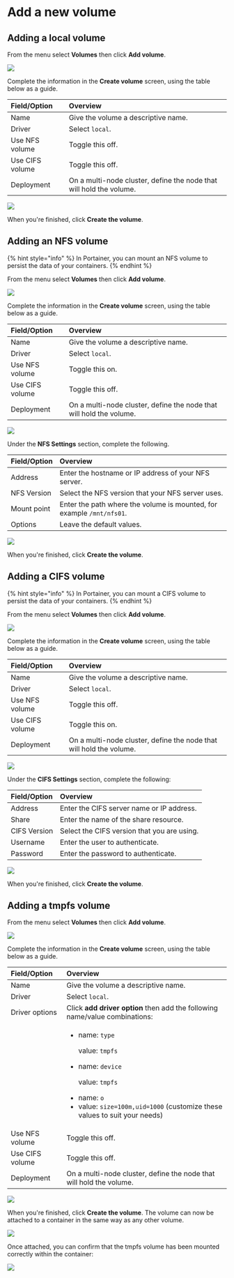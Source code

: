 # Add a new volume

## Adding a local volume

From the menu select **Volumes** then click **Add volume**.

![](../../../.gitbook/assets/volumes-add-1.gif)

Complete the information in the **Create volume** screen, using the table below as a guide.

| Field/Option | Overview |
| :--- | :--- |
| Name | Give the volume a descriptive name. |
| Driver | Select `local`. |
| Use NFS volume | Toggle this off. |
| Use CIFS volume | Toggle this off. |
| Deployment | On a multi-node cluster, define the node that will hold the volume. |

![](../../../.gitbook/assets/volumes-add-2.png)

When you're finished, click **Create the volume**.

## Adding an NFS volume

{% hint style="info" %}
In Portainer, you can mount an NFS volume to persist the data of your containers.
{% endhint %}

From the menu select **Volumes** then click **Add volume**. 

![](../../../.gitbook/assets/volumes-add-1.gif)

Complete the information in the **Create volume** screen, using the table below as a guide.

| Field/Option | Overview |
| :--- | :--- |
| Name | Give the volume a descriptive name. |
| Driver | Select `local`. |
| Use NFS volume | Toggle this on. |
| Use CIFS volume | Toggle this off. |
| Deployment | On a multi-node cluster, define the node that will hold the volume. |

![](../../../.gitbook/assets/volumes-add-3.png)

Under the **NFS Settings** section, complete the following.

| Field/Option | Overview |
| :--- | :--- |
| Address | Enter the hostname or IP address of your NFS server. |
| NFS Version | Select the NFS version that your NFS server uses. |
| Mount point | Enter the path where the volume is mounted, for example `/mnt/nfs01`. |
| Options | Leave the default values. |

![](../../../.gitbook/assets/volumes-add-4.png)

When you're finished, click **Create the volume**.

## Adding a CIFS volume

{% hint style="info" %}
In Portainer, you can mount a CIFS volume to persist the data of your containers.
{% endhint %}

From the menu select **Volumes** then click **Add volume**.

![](../../../.gitbook/assets/volumes-add-1.gif)

Complete the information in the **Create volume** screen, using the table below as a guide.

| Field/Option | Overview |
| :--- | :--- |
| Name | Give the volume a descriptive name. |
| Driver | Select `local`. |
| Use NFS volume | Toggle this off. |
| Use CIFS volume | Toggle this on. |
| Deployment | On a multi-node cluster, define the node that will hold the volume. |

![](../../../.gitbook/assets/volumes-add-5.png)

Under the **CIFS Settings** section, complete the following:

| Field/Option | Overview |
| :--- | :--- |
| Address | Enter the CIFS server name or IP address. |
| Share | Enter the name of the share resource. |
| CIFS Version | Select the CIFS version that you are using. |
| Username | Enter the user to authenticate. |
| Password | Enter the password to authenticate. |

![](../../../.gitbook/assets/volumes-add-6.png)

When you're finished, click **Create the volume**.

## Adding a tmpfs volume

From the menu select **Volumes** then click **Add volume**. 

![](../../../.gitbook/assets/volumes-add-1.gif)

Complete the information in the **Create volume** screen, using the table below as a guide.

<table>
  <thead>
    <tr>
      <th style="text-align:left">Field/Option</th>
      <th style="text-align:left">Overview</th>
    </tr>
  </thead>
  <tbody>
    <tr>
      <td style="text-align:left">Name</td>
      <td style="text-align:left">Give the volume a descriptive name.</td>
    </tr>
    <tr>
      <td style="text-align:left">Driver</td>
      <td style="text-align:left">Select <code>local</code>.</td>
    </tr>
    <tr>
      <td style="text-align:left">Driver options</td>
      <td style="text-align:left">Click <b>add driver option</b> then add the following name/value combinations:</td>
    </tr>
    <tr>
      <td style="text-align:left"></td>
      <td style="text-align:left">
        <ul>
          <li>
            <p>name: <code>type</code>
            </p>
            <p>value: <code>tmpfs</code>
            </p>
          </li>
          <li>
            <p>name: <code>device</code>
            </p>
            <p>value: <code>tmpfs</code>
            </p>
          </li>
          <li>name: <code>o</code>
          </li>
          <li>value: <code>size=100m,uid=1000</code> (customize these values to suit your
            needs)</li>
        </ul>
      </td>
    </tr>
    <tr>
      <td style="text-align:left">Use NFS volume</td>
      <td style="text-align:left">Toggle this off.</td>
    </tr>
    <tr>
      <td style="text-align:left">Use CIFS volume</td>
      <td style="text-align:left">Toggle this off.</td>
    </tr>
    <tr>
      <td style="text-align:left">Deployment</td>
      <td style="text-align:left">On a multi-node cluster, define the node that will hold the volume.</td>
    </tr>
  </tbody>
</table>

![](../../../.gitbook/assets/volumes-add-7.png)

When you're finished, click **Create the volume**. The volume can now be attached to a container in the same way as any other volume.

![](../../../.gitbook/assets/volumes-add-8.png)

Once attached, you can confirm that the tmpfs volume has been mounted correctly within the container:

![](../../../.gitbook/assets/volumes-add-9.png)



